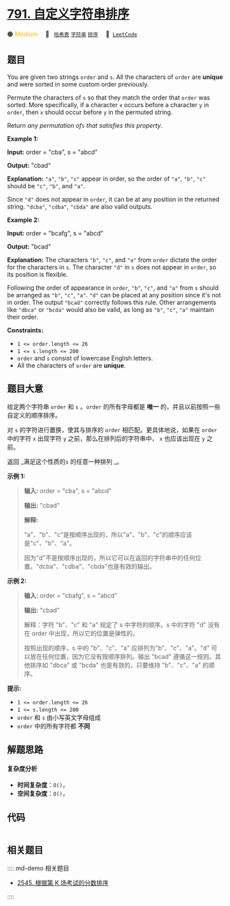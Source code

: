 # [791. 自定义字符串排序](https://leetcode.com/problems/custom-sort-string)

🟠 <font color=#ffb800>Medium</font>&emsp; 🔖&ensp; [`哈希表`](/leetcode/outline/tag/hash-table.md) [`字符串`](/leetcode/outline/tag/string.md) [`排序`](/leetcode/outline/tag/sorting.md)&emsp; 🔗&ensp;[`LeetCode`](https://leetcode.com/problems/custom-sort-string)


## 题目

You are given two strings `order` and `s`. All the characters of `order` are
**unique** and were sorted in some custom order previously.

Permute the characters of `s` so that they match the order that `order` was
sorted. More specifically, if a character `x` occurs before a character `y` in
`order`, then `x` should occur before `y` in the permuted string.

Return _any permutation of_`s` _that satisfies this property_.



**Example 1:**

**Input:** order = "cba", s = "abcd"

**Output:** "cbad"

**Explanation:** `"a"`, `"b"`, `"c"` appear in order, so the order of `"a"`,
`"b"`, `"c"` should be `"c"`, `"b"`, and `"a"`.

Since `"d"` does not appear in `order`, it can be at any position in the
returned string. `"dcba"`, `"cdba"`, `"cbda"` are also valid outputs.

**Example 2:**

**Input:** order = "bcafg", s = "abcd"

**Output:** "bcad"

**Explanation:** The characters `"b"`, `"c"`, and `"a"` from `order` dictate
the order for the characters in `s`. The character `"d"` in `s` does not
appear in `order`, so its position is flexible.

Following the order of appearance in `order`, `"b"`, `"c"`, and `"a"` from `s`
should be arranged as `"b"`, `"c"`, `"a"`. `"d"` can be placed at any position
since it's not in order. The output `"bcad"` correctly follows this rule.
Other arrangements like `"dbca"` or `"bcda"` would also be valid, as long as
`"b"`, `"c"`, `"a"` maintain their order.



**Constraints:**

  * `1 <= order.length <= 26`
  * `1 <= s.length <= 200`
  * `order` and `s` consist of lowercase English letters.
  * All the characters of `order` are **unique**.


## 题目大意

给定两个字符串 `order` 和 `s` 。`order` 的所有字母都是 **唯一** 的，并且以前按照一些自定义的顺序排序。

对 `s` 的字符进行置换，使其与排序的 `order` 相匹配。更具体地说，如果在 `order` 中的字符 `x` 出现字符 `y`
之前，那么在排列后的字符串中， `x` 也应该出现在 `y` 之前。

返回 _满足这个性质的`s` 的任意一种排列 _。



**示例 1:**

> 
> 
> 
> 
> 
> **输入:** order = "cba", s = "abcd"
> 
> **输出:** "cbad"
> 
> **解释:** 
> 
> "a"、"b"、"c"是按顺序出现的，所以"a"、"b"、"c"的顺序应该是"c"、"b"、"a"。
> 
> 因为"d"不是按顺序出现的，所以它可以在返回的字符串中的任何位置。"dcba"、"cdba"、"cbda"也是有效的输出。

**示例 2:**

> 
> 
> 
> 
> 
> **输入:** order = "cbafg", s = "abcd"
> 
> **输出:** "cbad"
> 
> 解释：字符 "b"、"c" 和 "a" 规定了 s 中字符的顺序。s 中的字符 "d" 没有在 order 中出现，所以它的位置是弹性的。
> 
> 
> 
> 按照出现的顺序，s 中的 "b"、"c"、"a" 应排列为"b"、"c"、"a"。"d" 可以放在任何位置，因为它没有按顺序排列。输出 "bcad" 遵循这一规则。其他排序如 "dbca" 或 "bcda" 也是有效的，只要维持 "b"、"c"、"a" 的顺序。
> 
> 



**提示:**

  * `1 <= order.length <= 26`
  * `1 <= s.length <= 200`
  * `order` 和 `s` 由小写英文字母组成
  * `order` 中的所有字符都 **不同**


## 解题思路

#### 复杂度分析

- **时间复杂度**：`O()`，
- **空间复杂度**：`O()`，

## 代码

```javascript

```

## 相关题目

:::: md-demo 相关题目
- [2545. 根据第 K 场考试的分数排序](https://leetcode.com/problems/sort-the-students-by-their-kth-score)

::::
